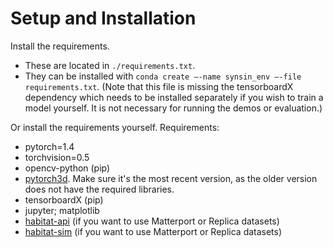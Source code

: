 
<h1> Setup and Installation </h1>

Install the requirements. 
- These are located in `./requirements.txt`. 
- They can be installed with `conda create –-name synsin_env –-file requirements.txt`. (Note that this file is missing the tensorboardX dependency which needs to be installed separately if you wish to train a model yourself. It is not necessary for running the demos or evaluation.)

Or install the requirements yourself. Requirements:
- pytorch=1.4
- torchvision=0.5
- opencv-python (pip)
- [pytorch3d](https://github.com/facebookresearch/pytorch3d). Make sure it's the most recent version,
as the older version does not have the required libraries.
- tensorboardX (pip)
- jupyter; matplotlib
- [habitat-api](https://github.com/facebookresearch/habitat-api) (if you want to use Matterport or Replica datasets)
- [habitat-sim](https://github.com/facebookresearch/habitat-sim) (if you want to use Matterport or Replica datasets)
